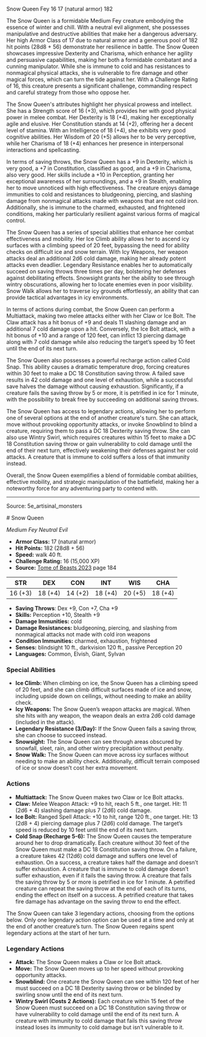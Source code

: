 <MonsterName/>Snow Queen</MonsterName>
<CreatureType/>Fey</CreatureType>
<CR/>16</CR>
<AC/>17 (natural armor)</AC>
<HP/>182</HP>
<summary>The Snow Queen is a formidable Medium Fey creature embodying the essence of winter and chill. With a neutral evil alignment, she possesses manipulative and destructive abilities that make her a dangerous adversary. Her high Armor Class of 17 due to natural armor and a generous pool of 182 hit points (28d8 + 56) demonstrate her resilience in battle. The Snow Queen showcases impressive Dexterity and Charisma, which enhance her agility and persuasive capabilities, making her both a formidable combatant and a cunning manipulator. While she is immune to cold and has resistances to nonmagical physical attacks, she is vulnerable to fire damage and other magical forces, which can turn the tide against her. With a Challenge Rating of 16, this creature presents a significant challenge, commanding respect and careful strategy from those who oppose her.</summary>

<detail>

The Snow Queen's attributes highlight her physical prowess and intellect. She has a Strength score of 16 (+3), which provides her with good physical power in melee combat. Her Dexterity is 18 (+4), making her exceptionally agile and elusive. Her Constitution stands at 14 (+2), offering her a decent level of stamina. With an Intelligence of 18 (+4), she exhibits very good cognitive abilities. Her Wisdom of 20 (+5) allows her to be very perceptive, while her Charisma of 18 (+4) enhances her presence in interpersonal interactions and spellcasting.

In terms of saving throws, the Snow Queen has a +9 in Dexterity, which is very good, a +7 in Constitution, classified as good, and a +9 in Charisma, also very good. Her skills include a +10 in Perception, granting her exceptional awareness of her surroundings, and a +9 in Stealth, enabling her to move unnoticed with high effectiveness. The creature enjoys damage immunities to cold and resistances to bludgeoning, piercing, and slashing damage from nonmagical attacks made with weapons that are not cold iron. Additionally, she is immune to the charmed, exhausted, and frightened conditions, making her particularly resilient against various forms of magical control.

The Snow Queen has a series of special abilities that enhance her combat effectiveness and mobility. Her Ice Climb ability allows her to ascend icy surfaces with a climbing speed of 20 feet, bypassing the need for ability checks on difficult ice and snow terrain. With Icy Weapons, her weapon attacks deal an additional 2d6 cold damage, making her already potent attacks even deadlier. Legendary Resistance enables her to automatically succeed on saving throws three times per day, bolstering her defenses against debilitating effects. Snowsight grants her the ability to see through wintry obscurations, allowing her to locate enemies even in poor visibility. Snow Walk allows her to traverse icy grounds effortlessly, an ability that can provide tactical advantages in icy environments.

In terms of actions during combat, the Snow Queen can perform a Multiattack, making two melee attacks either with her Claw or Ice Bolt. The Claw attack has a hit bonus of +9 and deals 11 slashing damage and an additional 7 cold damage upon a hit. Conversely, the Ice Bolt attack, with a hit bonus of +10 and a range of 120 feet, can inflict 13 piercing damage along with 7 cold damage while also reducing the target’s speed by 10 feet until the end of its next turn.

The Snow Queen also possesses a powerful recharge action called Cold Snap. This ability causes a dramatic temperature drop, forcing creatures within 30 feet to make a DC 18 Constitution saving throw. A failed save results in 42 cold damage and one level of exhaustion, while a successful save halves the damage without causing exhaustion. Significantly, if a creature fails the saving throw by 5 or more, it is petrified in ice for 1 minute, with the possibility to break free by succeeding on additional saving throws.

The Snow Queen has access to legendary actions, allowing her to perform one of several options at the end of another creature's turn. She can attack, move without provoking opportunity attacks, or invoke Snowblind to blind a creature, requiring them to pass a DC 18 Dexterity saving throw. She can also use Wintry Swirl, which requires creatures within 15 feet to make a DC 18 Constitution saving throw or gain vulnerability to cold damage until the end of their next turn, effectively weakening their defenses against her cold attacks. A creature that is immune to cold suffers a loss of that immunity instead.

Overall, the Snow Queen exemplifies a blend of formidable combat abilities, effective mobility, and strategic manipulation of the battlefield, making her a noteworthy force for any adventuring party to contend with.</detail>



---

Source: 5e_artisinal_monsters

<statblock>
# Snow Queen

*Medium* *Fey* *Neutral Evil*

- **Armor Class:** 17 (natural armor)
- **Hit Points:** 182 (28d8 + 56)
- **Speed:** walk 40 ft.
- **Challenge Rating:** 16 (15,000 XP)
- **Source:** [Tome of Beasts 2023](https://koboldpress.com/kpstore/product/tome-of-beasts-1-2023-edition/) page 184

| STR | DEX | CON | INT | WIS | CHA |
| --- | --- | --- | --- | --- | --- |
| 16 (+3) | 18 (+4) | 14 (+2) | 18 (+4) | 20 (+5) | 18 (+4) |

- **Saving Throws**: Dex +9, Con +7, Cha +9
- **Skills:** Perception +10, Stealth +9
- **Damage Immunities:** cold
- **Damage Resistances:** bludgeoning, piercing, and slashing from nonmagical attacks not made with cold iron weapons
- **Condition Immunities:** charmed, exhaustion, frightened
- **Senses:** blindsight 10 ft., darkvision 120 ft., passive Perception 20
- **Languages:** Common, Elvish, Giant, Sylvan

### Special Abilities

- **Ice Climb:** When climbing on ice, the Snow Queen has a climbing speed of 20 feet, and she can climb difficult surfaces made of ice and snow, including upside down on ceilings, without needing to make an ability check.
- **Icy Weapons:** The Snow Queen’s weapon attacks are magical. When she hits with any weapon, the weapon deals an extra 2d6 cold damage (included in the attack).
- **Legendary Resistance (3/Day):** If the Snow Queen fails a saving throw, she can choose to succeed instead.
- **Snowsight:** The Snow Queen can see through areas obscured by snowfall, sleet, rain, and other wintry precipitation without penalty.
- **Snow Walk:** The Snow Queen can move across icy surfaces without needing to make an ability check. Additionally, difficult terrain composed of ice or snow doesn’t cost her extra movement.

### Actions

- **Multiattack:** The Snow Queen makes two Claw or Ice Bolt attacks.
- **Claw:** Melee Weapon Attack: +9 to hit, reach 5 ft., one target. Hit: 11 (2d6 + 4) slashing damage plus 7 (2d6) cold damage.
- **Ice Bolt:** Ranged Spell Attack: +10 to hit, range 120 ft., one target. Hit: 13 (2d8 + 4) piercing damage plus 7 (2d6) cold damage. The target’s speed is reduced by 10 feet until the end of its next turn.
- **Cold Snap (Recharge 5-6):** The Snow Queen causes the temperature around her to drop dramatically. Each creature without 30 feet of the Snow Queen must make a DC 18 Constitution saving throw. On a failure, a creature takes 42 (12d6) cold damage and suffers one level of exhaustion. On a success, a creature takes half the damage and doesn’t suffer exhaustion. A creature that is immune to cold damage doesn’t suffer exhaustion, even if it fails the saving throw. A creature that fails the saving throw by 5 or more is petrified in ice for 1 minute. A petrified creature can repeat the saving throw at the end of each of its turns, ending the effect on itself on a success. A petrified creature that takes fire damage has advantage on the saving throw to end the effect.

The Snow Queen can take 3 legendary actions, choosing from the options below. Only one legendary action option can be used at a time and only at the end of another creature’s turn. The Snow Queen regains spent legendary actions at the start of her turn.

### Legendary Actions

- **Attack:** The Snow Queen makes a Claw or Ice Bolt attack.
- **Move:** The Snow Queen moves up to her speed without provoking opportunity attacks.
- **Snowblind:** One creature the Snow Queen can see within 120 feet of her must succeed on a DC 18 Dexterity saving throw or be blinded by swirling snow until the end of its next turn.
- **Wintry Swirl (Costs 2 Actions):** Each creature within 15 feet of the Snow Queen must succeed on a DC 18 Constitution saving throw or have vulnerability to cold damage until the end of its next turn. A creature with immunity to cold damage that fails this saving throw instead loses its immunity to cold damage but isn’t vulnerable to it.
</statblock>


